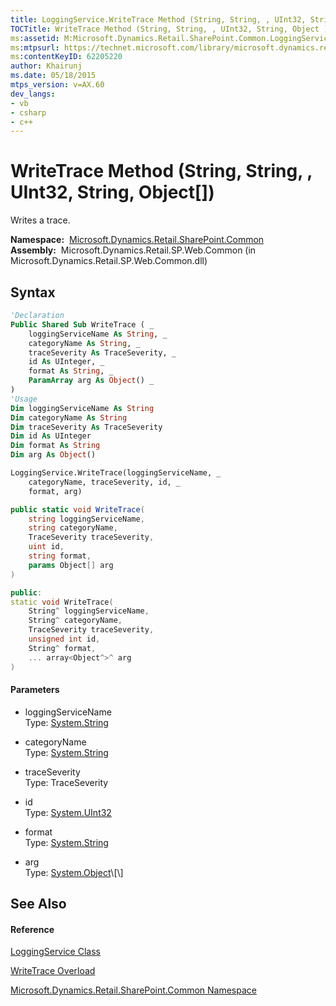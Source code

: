 ```yaml
---
title: LoggingService.WriteTrace Method (String, String, , UInt32, String, Object ) (Microsoft.Dynamics.Retail.SharePoint.Common)
TOCTitle: WriteTrace Method (String, String, , UInt32, String, Object )
ms:assetid: M:Microsoft.Dynamics.Retail.SharePoint.Common.LoggingService.WriteTrace(System.String,System.String,Microsoft.SharePoint.Administration.TraceSeverity,System.UInt32,System.String,System.Object[])
ms:mtpsurl: https://technet.microsoft.com/library/microsoft.dynamics.retail.sharepoint.common.loggingservice.writetrace(v=AX.60)
ms:contentKeyID: 62205220
author: Khairunj
ms.date: 05/18/2015
mtps_version: v=AX.60
dev_langs:
- vb
- csharp
- c++
---
```


# WriteTrace Method (String, String, , UInt32, String, Object[])

Writes a trace.

**Namespace:**  [Microsoft.Dynamics.Retail.SharePoint.Common](microsoft-dynamics-retail-sharepoint-common-namespace.md)  
**Assembly:**  Microsoft.Dynamics.Retail.SP.Web.Common (in Microsoft.Dynamics.Retail.SP.Web.Common.dll)

## Syntax

``` vb
'Declaration
Public Shared Sub WriteTrace ( _
    loggingServiceName As String, _
    categoryName As String, _
    traceSeverity As TraceSeverity, _
    id As UInteger, _
    format As String, _
    ParamArray arg As Object() _
)
'Usage
Dim loggingServiceName As String
Dim categoryName As String
Dim traceSeverity As TraceSeverity
Dim id As UInteger
Dim format As String
Dim arg As Object()

LoggingService.WriteTrace(loggingServiceName, _
    categoryName, traceSeverity, id, _
    format, arg)
```

``` csharp
public static void WriteTrace(
    string loggingServiceName,
    string categoryName,
    TraceSeverity traceSeverity,
    uint id,
    string format,
    params Object[] arg
)
```

``` c++
public:
static void WriteTrace(
    String^ loggingServiceName, 
    String^ categoryName, 
    TraceSeverity traceSeverity, 
    unsigned int id, 
    String^ format, 
    ... array<Object^>^ arg
)
```

#### Parameters

  - loggingServiceName  
    Type: [System.String](https://technet.microsoft.com/library/s1wwdcbf\(v=ax.60\))  

<!-- end list -->

  - categoryName  
    Type: [System.String](https://technet.microsoft.com/library/s1wwdcbf\(v=ax.60\))  

<!-- end list -->

  - traceSeverity  
    Type: TraceSeverity  

<!-- end list -->

  - id  
    Type: [System.UInt32](https://technet.microsoft.com/library/ctys3981\(v=ax.60\))  

<!-- end list -->

  - format  
    Type: [System.String](https://technet.microsoft.com/library/s1wwdcbf\(v=ax.60\))  

<!-- end list -->

  - arg  
    Type: [System.Object](https://technet.microsoft.com/library/e5kfa45b\(v=ax.60\))\[\]  

## See Also

#### Reference

[LoggingService Class](loggingservice-class-microsoft-dynamics-retail-sharepoint-common.md)

[WriteTrace Overload](loggingservice-writetrace-method-microsoft-dynamics-retail-sharepoint-common.md)

[Microsoft.Dynamics.Retail.SharePoint.Common Namespace](microsoft-dynamics-retail-sharepoint-common-namespace.md)

